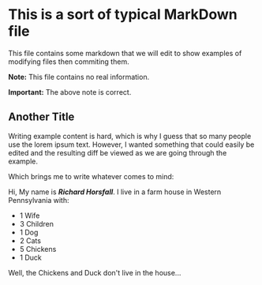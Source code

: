 # This is a sort of typical MarkDown file

This file contains some markdown that we will edit to show examples of modifying files then commiting them.

**Note:** This file contains no real information.

**Important:** The above note is correct.

## Another Title

Writing example content is hard, which is why I guess that so many people use the lorem ipsum text. However, I wanted something that could easily be edited and the resulting diff be viewed as we are going through the example.

Which brings me to write whatever comes to mind:

Hi, My name is ***Richard Horsfall***. I live in a farm house in Western Pennsylvania with:

- 1 Wife
- 3 Children
- 1 Dog
- 2 Cats
- 5 Chickens
- 1 Duck

Well, the Chickens and Duck don't live in the house...
